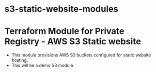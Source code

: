 # s3-static-website-modules
# Terraform Module for Private Registry - AWS S3 Static website
- This module provisions AWS S3 buckets configured for static website hosting.
- This will be a demo S3 module

